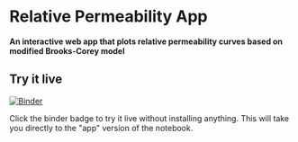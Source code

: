 # Relative Permeability App

**An interactive web app that plots relative permeability curves based on modified Brooks-Corey model**

## Try it live

[![Binder](https://mybinder.org/badge_logo.svg)](https://mybinder.org/v2/gh/fomightez/RelPermApp/master?urlpath=%2Fapps%2FRelPermApp.ipynb)

Click the binder badge to try it live without installing anything. This will take you directly to the "app" version of the notebook.
